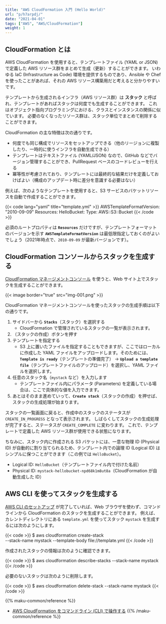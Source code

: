 ```yaml
---
title: "AWS CloudFormation 入門 (Hello World)"
url: "p/h7arpdj/"
date: "2021-04-01"
tags: ["AWS", "AWS/CloudFormation"]
weight: 1
---
```


CloudFormation とは
----

AWS CloudFormation を使用すると、テンプレートファイル (YAML or JSON) で定義した AWS リソース群をまとめて生成（更新）することができます。
いわゆる IaC (Infrastructure as Code) 環境を提供するものであり、Ansible や Chef を使ったことがあれば、それの AWS リソース構築用だと考えると分かりやすいです。

テンプレートから生成されるインフラ（AWS リソース群）は __スタック__ と呼ばれ、テンプレートがあればスタックは何度でも生成することができます。
これはオブジェクト指向プログラミングにおける、クラスとインスタンスの関係に似ています。
必要のなくなったリソース群は、スタック単位でまとめて削除することができます。

CloudFormation の主な特徴は次の通りです。

- 何度でも同じ構成でリソースをセットアップできる（他のリージョンに複製したり、一時的に使うインフラを自動生成できる）
- テンプレートはテキストファイル (YAML/JSON) なので、GitHub などでバージョン管理することができ、PullRequest ベースのコードレビューを行える
- 冪等性が考慮されており、テンプレートには最終的な結果だけを定義しておけばよい（構成のアップデート時に差分を意識する必要はない）

例えば、次のようなテンプレートを使用すると、S3 サービスのバケットリソースを自動で作成することができます。

{{< code lang="yaml" title="template.yml" >}}
AWSTemplateFormatVersion: "2010-09-09"
Resources:
  HelloBucket:
    Type: AWS::S3::Bucket
{{< /code >}}

必須のルートプロパティは __`Resources`__ だけですが、テンプレートフォーマットのバージョンを示す __`AWSTemplateFormatVersion`__ は最低限指定しておくのがよいでしょう（2021年時点で、`2010-09-09` が最新バージョンです）。


CloudFormation コンソールからスタックを生成する
----

[CloudFormation マネージメントコンソール](https://console.aws.amazon.com/cloudformation/) を使うと、Web サイト上でスタックを生成することができます。

{{< image border="true" src="img-001.png" >}}

CloudFormation マネージメントコンソールを使ったスタックの生成手順は以下の通りです。

1. サイドバーから __`Stacks`__（スタック）を選択する
    - CloudFormation で管理されているスタックの一覧が表示されます。
1. （スタックの作成）ボタンを押す
2. テンプレートを指定する
    - S3 上に置いたファイルを指定することもできますが、ここではローカルに作成した YAML ファイルをアップロードします。そのためには、__`Template is ready`__（テンプレートの準備完了） → __`Upload a template file`__（テンプレートファイルのアップロード）を選択し、YAML ファイルを選択します。
3. 任意のスタック名（`mystack` など）を入力します
    - テンプレートファイル内にパラメータ (Parameters) を定義している場合は、ここで具体的な値を入力できます。
4. あとはそのまま進めていって、__`Create stack`__（スタックの作成）を押せば、スタックの生成処理が始まります。

スタックの一覧画面に戻ると、作成中のスタックのステータスが `CREATE_IN_PROGRESS` となって表示されます。
しばらくしてスタックの生成処理が完了すると、ステータスが `CREATE_COMPLETE` に変わります。
これで、テンプレートで定義した AWS リソース群が使用できる状態になります。

ちなみに、スタック内に作成される S3 バケットには、一意な物理 ID (Physical ID) が自動的に割り当てられるため、テンプレート内での論理 ID (Logical ID) はシンプルに保つことができます（この例では `HelloBucket`）。

- Logical ID: `HelloBucket`（テンプレートファイル内で付けた名前）
- Physical ID: `mystack-hellobucket-npd68k1m8ut8a`（CloudFormation が自動生成した ID）


AWS CLI を使ってスタックを生成する
----

[AWS CLI のセットアップ](/p/j5iu7it) が完了していれば、Web ブラウザを使わず、コマンドラインから CloudFormation のスタックを生成することができます。
例えば、カレントディレクトリにある `template.yml` を使ってスタック `mystack` を生成するには次のようにします。

{{< code >}}
$ aws cloudformation create-stack \
  --stack-name mystack --template-body file://template.yml
{{< /code >}}

作成されたスタックの情報は次のように確認できます。

{{< code >}}
$ aws cloudformation describe-stacks --stack-name mystack
{{< /code >}}

必要のないスタックは次のように削除します。

{{< code >}}
$ aws cloudformation delete-stack --stack-name mystack
{{< /code >}}

{{% maku-common/reference %}}
- [AWS CloudFormation をコマンドライン (CLI) で操作する](/p/zkxamw9)
{{% /maku-common/reference %}}

